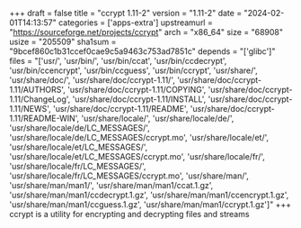 +++
draft = false
title = "ccrypt 1.11-2"
version = "1.11-2"
date = "2024-02-01T14:13:57"
categories = ['apps-extra']
upstreamurl = "https://sourceforge.net/projects/ccrypt"
arch = "x86_64"
size = "68908"
usize = "205509"
sha1sum = "9bcef860c1b31ccef0cae9c5a9463c753ad7851c"
depends = "['glibc']"
files = "['usr/', 'usr/bin/', 'usr/bin/ccat', 'usr/bin/ccdecrypt', 'usr/bin/ccencrypt', 'usr/bin/ccguess', 'usr/bin/ccrypt', 'usr/share/', 'usr/share/doc/', 'usr/share/doc/ccrypt-1.11/', 'usr/share/doc/ccrypt-1.11/AUTHORS', 'usr/share/doc/ccrypt-1.11/COPYING', 'usr/share/doc/ccrypt-1.11/ChangeLog', 'usr/share/doc/ccrypt-1.11/INSTALL', 'usr/share/doc/ccrypt-1.11/NEWS', 'usr/share/doc/ccrypt-1.11/README', 'usr/share/doc/ccrypt-1.11/README-WIN', 'usr/share/locale/', 'usr/share/locale/de/', 'usr/share/locale/de/LC_MESSAGES/', 'usr/share/locale/de/LC_MESSAGES/ccrypt.mo', 'usr/share/locale/et/', 'usr/share/locale/et/LC_MESSAGES/', 'usr/share/locale/et/LC_MESSAGES/ccrypt.mo', 'usr/share/locale/fr/', 'usr/share/locale/fr/LC_MESSAGES/', 'usr/share/locale/fr/LC_MESSAGES/ccrypt.mo', 'usr/share/man/', 'usr/share/man/man1/', 'usr/share/man/man1/ccat.1.gz', 'usr/share/man/man1/ccdecrypt.1.gz', 'usr/share/man/man1/ccencrypt.1.gz', 'usr/share/man/man1/ccguess.1.gz', 'usr/share/man/man1/ccrypt.1.gz']"
+++
ccrypt is a utility for encrypting and decrypting files and streams